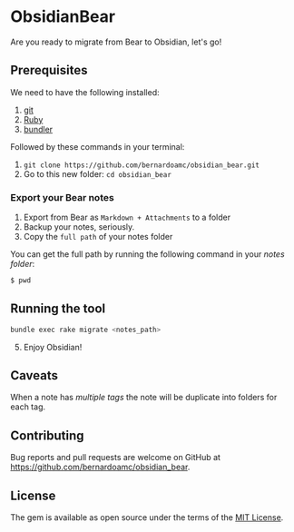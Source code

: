 # ObsidianBear

Are you ready to migrate from Bear to Obsidian, let's go!

## Prerequisites

We need to have the following installed:

1. [git](https://github.com/git-guides/install-git)
2. [Ruby](https://www.ruby-lang.org/en/documentation/installation/)
3. [bundler](https://bundler.io/)

Followed by these commands in your terminal:

1. `git clone https://github.com/bernardoamc/obsidian_bear.git`
2.  Go to this new folder: `cd obsidian_bear`

### Export your Bear notes

1. Export from Bear as `Markdown + Attachments` to a folder
2. Backup your notes, seriously.
3. Copy the `full path` of your notes folder

You can get the full path by running the following command in your _notes folder_:

```sh
$ pwd
```

## Running the tool

```sh
bundle exec rake migrate <notes_path>
```

5. Enjoy Obsidian!

## Caveats

When a note has _multiple tags_ the note will be duplicate into folders for each tag.

## Contributing

Bug reports and pull requests are welcome on GitHub at https://github.com/bernardoamc/obsidian_bear.

## License

The gem is available as open source under the terms of the [MIT License](https://opensource.org/licenses/MIT).

